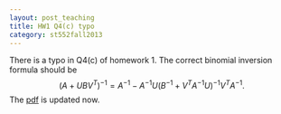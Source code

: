 ```yaml
---
layout: post_teaching
title: HW1 Q4(c) typo
category: st552fall2013
---
```


There is a typo in Q4\(c\) of homework 1. The correct binomial inversion formula should be  
$$
(A + UBV^T)^{-1} = A^{-1} - A^{-1} U (B^{-1} + V^TA^{-1}U)^{-1} V^T A^{-1}.
$$
The [pdf](../../../ST552-2013-HW1.pdf) is updated now.


